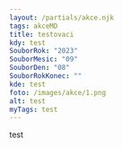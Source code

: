 ```yaml
---
layout: /partials/akce.njk
tags: akceMD
title: testovaci
kdy: test
SouborRok: "2023"
SouborMesic: "09"
SouborDen: "08"
SouborRokKonec: ""
kde: test
foto: /images/akce/1.png
alt: test
myTags: test
---
```

t﻿est